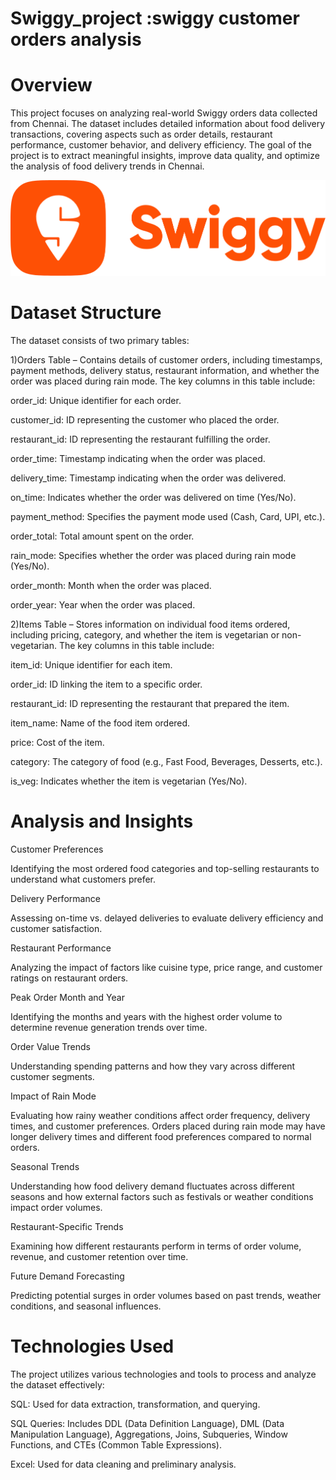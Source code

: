 # Swiggy_project :swiggy customer orders analysis


# Overview

This project focuses on analyzing real-world Swiggy orders data collected from Chennai. The dataset includes detailed information about food delivery transactions, covering aspects such as order details, restaurant performance, customer behavior, and delivery efficiency. The goal of the project is to extract meaningful insights, improve data quality, and optimize the analysis of food delivery trends in Chennai.







![Image Alt](https://github.com/KARTHIKDAKOJI/Swiggy_project/blob/6a084cd7f4abac0ace79882e8ff31b7190897df6/s.png)





# Dataset Structure

The dataset consists of two primary tables:

 1)Orders Table – Contains details of customer orders, including timestamps, payment methods, delivery status, restaurant information, and whether the order was placed during rain mode. The key columns in this table include:

order_id: Unique identifier for each order.

customer_id: ID representing the customer who placed the order.

restaurant_id: ID representing the restaurant fulfilling the order.

order_time: Timestamp indicating when the order was placed.

delivery_time: Timestamp indicating when the order was delivered.

on_time: Indicates whether the order was delivered on time (Yes/No).

payment_method: Specifies the payment mode used (Cash, Card, UPI, etc.).

order_total: Total amount spent on the order.

rain_mode: Specifies whether the order was placed during rain mode (Yes/No).

order_month: Month when the order was placed.

order_year: Year when the order was placed.

 2)Items Table – Stores information on individual food items ordered, including pricing, category, and whether the item is vegetarian or non-vegetarian. The key columns in this table include:

item_id: Unique identifier for each item.

order_id: ID linking the item to a specific order.

restaurant_id: ID representing the restaurant that prepared the item.

item_name: Name of the food item ordered.

price: Cost of the item.

category: The category of food (e.g., Fast Food, Beverages, Desserts, etc.).

is_veg: Indicates whether the item is vegetarian (Yes/No).




# Analysis and Insights

Customer Preferences

Identifying the most ordered food categories and top-selling restaurants to understand what customers prefer.

Delivery Performance

Assessing on-time vs. delayed deliveries to evaluate delivery efficiency and customer satisfaction.

Restaurant Performance

Analyzing the impact of factors like cuisine type, price range, and customer ratings on restaurant orders.

Peak Order Month and Year

Identifying the months and years with the highest order volume to determine revenue generation trends over time.

Order Value Trends

Understanding spending patterns and how they vary across different customer segments.

Impact of Rain Mode

Evaluating how rainy weather conditions affect order frequency, delivery times, and customer preferences. Orders placed during rain mode may have longer delivery times and different food preferences compared to normal orders.

Seasonal Trends

Understanding how food delivery demand fluctuates across different seasons and how external factors such as festivals or weather conditions impact order volumes.

Restaurant-Specific Trends

Examining how different restaurants perform in terms of order volume, revenue, and customer retention over time.

Future Demand Forecasting

Predicting potential surges in order volumes based on past trends, weather conditions, and seasonal influences.




# Technologies Used

The project utilizes various technologies and tools to process and analyze the dataset effectively:

SQL: Used for data extraction, transformation, and querying.

SQL Queries: Includes DDL (Data Definition Language), DML (Data Manipulation Language), Aggregations, Joins, Subqueries, Window Functions, and CTEs (Common Table Expressions).

Excel: Used for data cleaning and preliminary analysis.
